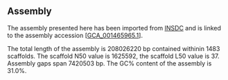 **Assembly**
--------

The assembly presented here has been imported from [INSDC](http://www.insdc.org) and is linked to the assembly accession [[GCA\_001465965.1](http://www.ebi.ac.uk/ena/data/view/GCA_001465965.1)].

The total length of the assembly is 208026220 bp contained withinin 1483 scaffolds.
The scaffold N50 value is 1625592, the scaffold L50 value is 37.
Assembly gaps span 7420503 bp. The GC% content of the assembly is 31.0%.
